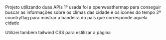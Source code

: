 Projeto utilizando duas APIs
1ª usada foi a openweathermap para conseguir buscar as informações sobre os climas das cidade e os icones do tempo
2ª countryflag para mostrar a bandeira do país que corresponde aquela cidade

Utilizei também tailwind CSS para estilizar  a página